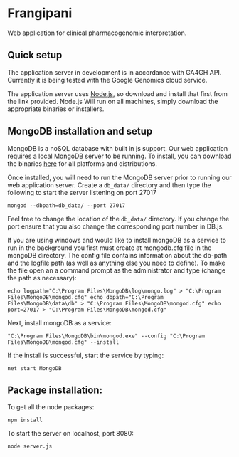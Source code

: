 Frangipani
==========

Web application for clinical pharmacogenomic interpretation.

## Quick setup

The application server in development is in accordance with GA4GH API. Currently it is being tested with the Google Genomics cloud service.

The application server uses [Node.js](http://nodejs.org/), so download and install that first from the link provided. Node.js Will run on all machines, simply download the appropriate binaries or installers.

## MongoDB installation and setup

MongoDB is a noSQL database with built in js support. Our web application requires a local MongoDB server to be running. To install, you can download the binaries [here](http://www.mongodb.org/downloads) for all platforms and distributions.

Once installed, you will need to run the MongoDB server prior to running our web application server. Create a `db_data/` directory and then type the following to start the server listening on port 27017

`mongod --dbpath=db_data/ --port 27017`


Feel free to change the location of the `db_data/` directory. If you change the port ensure that you also change
the corresponding port number in DB.js.

If you are using windows and would like to install mongoDB as a service to run in the background you first must create at mongodb.cfg file
in the mongoDB directory. The config file contains information about the db-path and the logfile path (as well as anything else you need to define).
To make the file open an a command prompt as the administrator and type (change the path as necessary):

`echo logpath="C:\Program Files\MongoDB\log\mongo.log" > "C:\Program Files\MongoDB\mongod.cfg"
echo dbpath="C:\Program Files\MongoDB\data\db" > "C:\Program Files\MongoDB\mongod.cfg"
echo port=27017 > "C:\Program Files\MongoDB\mongod.cfg"`

Next, install mongoDB as a service:

`"C:\Program Files\MongoDB\bin\mongod.exe" --config "C:\Program Files\MongoDB\mongod.cfg" --install`

If the install is successful, start the service by typing:

`net start MongoDB`


## Package installation:

To get all the node packages:

`npm install`

To start the server on localhost, port 8080:

`node server.js`
